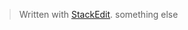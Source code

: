 


> Written with [StackEdit](https://stackedit.io/).
> something else
<!--stackedit_data:
eyJoaXN0b3J5IjpbLTExNzE2NDIzODNdfQ==
-->